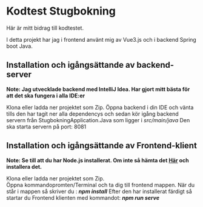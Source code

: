 
# Kodtest Stugbokning

Här är mitt bidrag till kodtestet. 

I detta projekt har jag i frontend använt mig av Vue3.js och i backend Spring boot Java.

## Installation och igångsättande av backend-server
<b>Note: Jag utvecklade backend med IntelliJ Idea.
Har gjort mitt bästa för att det ska fungera i alla IDE:er</b>

Klona eller ladda ner projektet som Zip.
Öppna backend i din IDE och vänta tills den har tagit ner alla dependencys och sedan kör igång backend servern  från StugbokningApplication.Java som ligger i *src/main/java* Den ska starta servern på port: 8081

## Installation och igångsättande av Frontend-klient
<b>Note: Se till att du har Node.js installerat.
Om inte så hämta det [Här](https://nodejs.org/en)  och installera det.</b>

Klona eller ladda ner projektet som Zip.<br>
Öppna kommandopromten/Terminal och ta dig till frontend mappen. 
När du står i mappen så skriver du : ***npm install***
Efter den har installerat färdigt så startar du Frontend klienten med kommandot: ***npm run serve***
